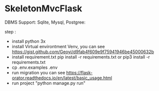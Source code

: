 # SkeletonMvcFlask
DBMS Support: Sqlite, Mysql, Postgree: 

step :
- install python 3x
- install Virtual environtment Venv, you can see https://gist.github.com/Geoyi/d9fab4f609e9f75941946be45000632b
- install requirement.txt pip install -r requirements.txt or pip3 install -r requirements.txt
- cp .env.examples .env 
- run migration you can see https://flask-orator.readthedocs.io/en/latest/basic_usage.html
- run project "python manage.py run"




